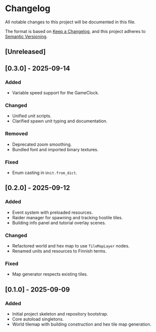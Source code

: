 # Changelog

All notable changes to this project will be documented in this file.

The format is based on [Keep a Changelog](https://keepachangelog.com/en/1.0.0/),
and this project adheres to [Semantic Versioning](https://semver.org/spec/v2.0.0.html).

## [Unreleased]

## [0.3.0] - 2025-09-14
### Added
- Variable speed support for the GameClock.

### Changed
- Unified unit scripts.
- Clarified spawn unit typing and documentation.

### Removed
- Deprecated zoom smoothing.
- Bundled font and imported binary textures.

### Fixed
- Enum casting in `Unit.from_dict`.

## [0.2.0] - 2025-09-12
### Added
- Event system with preloaded resources.
- Raider manager for spawning and tracking hostile tiles.
- Building info panel and tutorial overlay scenes.

### Changed
- Refactored world and hex map to use `TileMapLayer` nodes.
- Renamed units and resources to Finnish terms.

### Fixed
- Map generator respects existing tiles.

## [0.1.0] - 2025-09-09
### Added
- Initial project skeleton and repository bootstrap.
- Core autoload singletons.
- World tilemap with building construction and hex tile map generation.
